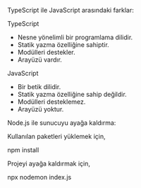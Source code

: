 TypeScript ile JavaScript arasındaki farklar:

TypeScript
- Nesne yönelimli bir programlama dilidir.
- Statik yazma özelliğine sahiptir.
- Modülleri destekler.
- Arayüzü vardır.

JavaScript
- Bir betik dilidir.
- Statik yazma özelliğine sahip değildir.
- Modülleri desteklemez.
- Arayüzü yoktur.

Node.js ile sunucuyu ayağa kaldırma:

Kullanılan paketleri yüklemek için,

npm install

Projeyi ayağa kaldırmak için,

npx nodemon index.js
